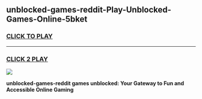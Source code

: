 
## unblocked-games-reddit-Play-Unblocked-Games-Online-5bket
<h3>
<a href="https://premium76.site?title=unblocked-games-reddit&ref=24A">CLICK TO PLAY</a></h3>
<hr>

<h3>
<a href="https://premium76.site?title=unblocked-games-reddit&ref=24A">CLICK 2 PLAY</a>
  
</h3>

<a href="https://premium76.site?title=unblocked-games-reddit&ref=24A"><img src="https://clearcache.store/games.png"></a>


**unblocked-games-reddit games unblocked: Your Gateway to Fun and Accessible Online Gaming**
